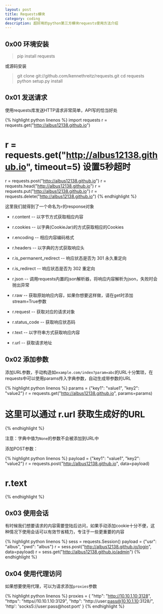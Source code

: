```yaml
---
layout: post
title: Requests模块
category: coding
description: 超好用的python第三方模块requests使用方法介绍
---
```


## 0x00 环境安装

>	pip install requests

或源码安装

>	git clone git://github.com/kennethreitz/requests.git
>	cd requests
>	python setup.py install

## 0x01 发送请求

使用requests库发送HTTP请求非常简单，API写的恰当好处

{% highlight python linenos %}
import requests
r = requests.get("http://albus12138.github.io")
# r = requests.get("http://albus12138.github.io", timeout=5) 设置5秒超时

r = requests.post("http://albus12138.github.io")
r = requests.head("http://albus12138.github.io")
r = requests.put("http://albus12138.github.io")
r = requests.delete("http://albus12138.github.io")
{% endhighlight %}

这里我们就得到了一个命名为`r`的response对象

* r.content -- 以字节方式获取相应内容

* r.cookies -- 以字典(CookieJar)的方式获取相应的Cookies

* r.encoding -- 相应内容编码格式

* r.headers -- 以字典的方式获取响应头

* r.is_permanent_redirect -- 响应状态是否为 301 永久重定向

* r.is_redirect -- 响应状态是否为 302 重定向

* r.json -- 调用requests内置的json解析器，将响应内容解析为json，失败时会抛出异常

* r.raw -- 获取原始响应内容，如果你想要这样做，请在get时添加stream=True参数

* r.request -- 获取对应的请求对象

* r.status_code -- 获取响应状态码

* r.text -- 以字符串方式获取响应内容

* r.url -- 获取请求地址

## 0x02 添加参数

添加URL参数，手动构造如`example.com/index?param=abc`的URL十分繁琐，在requests中可以使用params传入字典参数，自动生成带参数的URL

{% highlight python linenos %}
params = {"key1": "value1", "key2": "value2"}
r = requests.get("http://albus12138.github.io", params=params)
# 这里可以通过 r.url 获取生成好的URL
{% endhighlight %}

注意：字典中值为`None`的参数不会被添加到URL中

添加POST参数：

{% highlight python linenos %}
payload = {"key1": "value1", "key2": "value2"}
r = requests.post("http://albus12138.github.io", data=payload)
# r.text
{% endhighlight %}

## 0x03 使用会话

有时候我们想要请求的内容需要登陆后访问，如果手动添加cookie十分不便，这种情况下使用会话可以有效节省精力，专注于一些更重要的内容

{% highlight python linenos %}
sess = requests.Session()
payload = {"usr": "albus", "pwd": "albus"}
r = sess.post("http://albus12138.github.io/login", data=payload)
r = sess.get("http://albus12138.github.io/admin")
{% endhighlight %}

## 0x04 使用代理访问

如果想要使用代理，可以为请求添加`proxies`参数

{% highlight python linenos %}
proxies = {
	"http": "http://10.10.1.10:3128",
	"https": "https//10.10.1.10:3129",
	"http": "http://user:pass@10.10.1.10:3128/",
	'http': 'socks5://user:pass@host:port'
}
{% endhighlight %}